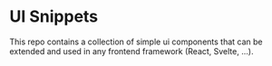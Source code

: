 # UI Snippets

This repo contains a collection of simple ui components that can be extended and used in any frontend framework (React, Svelte, ...).
